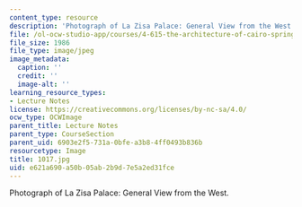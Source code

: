 ```yaml
---
content_type: resource
description: 'Photograph of La Zisa Palace: General View from the West.'
file: /ol-ocw-studio-app/courses/4-615-the-architecture-of-cairo-spring-2002/e621a690a50b05ab2b9d7e5a2ed31fce_1017.jpg
file_size: 1986
file_type: image/jpeg
image_metadata:
  caption: ''
  credit: ''
  image-alt: ''
learning_resource_types:
- Lecture Notes
license: https://creativecommons.org/licenses/by-nc-sa/4.0/
ocw_type: OCWImage
parent_title: Lecture Notes
parent_type: CourseSection
parent_uid: 6903e2f5-731a-0bfe-a3b8-4ff0493b836b
resourcetype: Image
title: 1017.jpg
uid: e621a690-a50b-05ab-2b9d-7e5a2ed31fce
---
```

Photograph of La Zisa Palace: General View from the West.